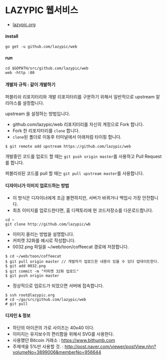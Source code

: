 # LAZYPIC 웹서비스
* [lazypic.org](http://lazypic.org)

#### install
```
go get -u github.com/lazypic/web
```
#### run
```
cd $GOPATH/src/github.com/lazypic/web
web -http :80
```

#### 개발자 규칙 : 같이 개발하기
퍼블리쉬 리포지터리와 개발 리포지터리를 구분하기 위해서 일반적으로 upstream 알리아스를 설정합니다.

upstream 을 설정하는 방법입니다.

- github.com/lazypic/web 리포지터리를 자신의 계정으로 Fork 합니다.
- Fork 한 리포지터리를 `clone` 합니다.
- `clone`된 폴더로 이동후 터미널에서 아래처럼 타이핑 합니다.
```
$ git remote add upstream https://github.com/lazypic/web
```

개발중인 코드를 업로드 할 때는 `git push origin master`를 사용하고 Pull Request 를 합니다.

퍼블리쉬된 코드를 pull 할 때는 `git pull upstream master`를 사용합니다.

#### 디자이너가 이미지 업로드하는 방법
- 이 방식은 디자이너에게 조금 불편하지만, 서버가 바뀌거나 백업시 가장 안전합니다.
- 최초 이미지를 업로드한다면, 홈 디렉토리에 현 코드저장소를 다운로드합니다.
```
cd ~
git clone http://github.com/lazypic/wb
```

- 이미지 올리는 방법을 설명합니다.
- 커피캣 32화를 예시로 작성합니다.
- 0032.png 파일을 ~/web/toon/coffeecat 경로에 저장합니다.
```
$ cd ~/web/toon/coffeecat
$ git pull origin master // 개발자가 업로드한 내용이 있을 수 있다 업데이트한다.
$ git add 0032.png
$ git commit -m "커피캣 32화 업로드"
$ git push origin master
```

- 정상적으로 업로드가 되었으면 서버에 접속합니다.
```
$ ssh root@lazypic.org
# cd ~/go/src/github.com/lazypic/web
# git pull
```

#### 디자인 & 정보
- 하단의 아이콘의 가로 사이즈는 40x40 이다.
- 이미지는 유지보수의 편리함을 위해서 SVG를 사용한다.
- 사용했던 Bitcoin 거래소 : https://www.bithumb.com
- 주제색을 5%만 사용할 것. : http://post.naver.com/viewer/postView.nhn?volumeNo=3899006&memberNo=956644
